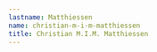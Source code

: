 ```yaml
---
lastname: Matthiessen
name: christian-m-i-m-matthiessen
title: Christian M.I.M. Matthiessen
---
```

